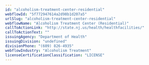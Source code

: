 ```yaml
---
id: "alcoholism-treatment-center-residential"
webflowId: "5f772947614a2d98b1d207a5"
urlSlug: "alcoholism-treatment-center-residential"
webflowName: "Alcoholism Treatment Center (Residential)"
callToActionLink: "http://state.nj.us/health/healthfacilities/"
callToActionText: ""
issuingAgency: "Department of Health"
issuingDivision: "undefined"
divisionPhone: "(609) 826-4935"
webflowIndustry: "Alcoholism Treatment"
licenseCertificationClassification: "LICENSE"
---
```

